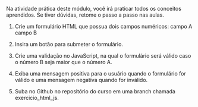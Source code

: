 Na atividade prática deste módulo, você irá praticar todos os conceitos aprendidos. Se tiver dúvidas, retome o passo a passo nas aulas.

1) Crie um formulário HTML que possua dois campos numéricos:
campo A
campo B

2) Insira um botão para submeter o formulário.

3) Crie uma validação no JavaScript, na qual o formulário será válido caso o número B seja maior que o número A.

4) Exiba uma mensagem positiva para o usuário quando o formulário for válido e uma mensagem negativa quando for inválido.

5) Suba no Github no repositório do curso em uma branch chamada exercicio_html_js.